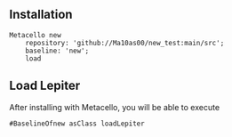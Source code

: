 ## Installation```stMetacello new	repository: 'github://Ma10as00/new_test:main/src';	baseline: 'new';	load```## Load Lepiter				After installing with Metacello, you will be able to execute```#BaselineOfnew asClass loadLepiter```